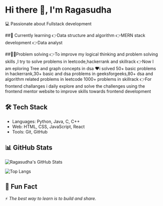 # Hi there 👋, I'm Ragasudha  
💻 Passionate about Fullstack development


##🌱 Currently learning
         👉Data structure and algorithm
         👉MERN stack development
         👉Data analyst

##👩‍💻Problem solving 
      👉To improve my logical thinking and problem solving skills ,I try to solve problems in leetcode,hackerrank and skillrack
      👉Now I am eploring Tree and graph concepts in dsa
      ❤️i solved 50+ basic problems in hackerrank,30+ basic and dsa problems in geeksforgeeks,80+ dsa and algorithm related problems in leetcode
      1000+ problems in skillrack 
      👉For frontend challanges i daily explore and solve the challenges using the frontend mentor website to improve skills towards frontend development
      



## 🛠️ Tech Stack
- Languages: Python, Java, C, C++  
- Web: HTML, CSS, JavaScript, React  
- Tools: Git, GitHub


## 📊 GitHub Stats
![Ragasudha's GitHub Stats](https://github-readme-stats.vercel.app/api?username=RAGASUDHA-B&show_icons=true&theme=radical)  

![Top Langs](https://github-readme-stats.vercel.app/api/top-langs/?username=RAGASUDHA-B&layout=compact&theme=radical)  


## 🎉 Fun Fact
⚡ *The best way to learn is to build and share.*  
